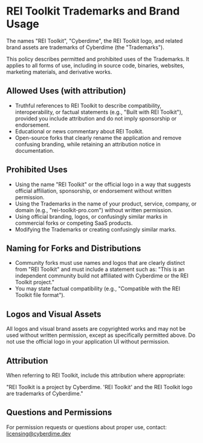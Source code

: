 # REI Toolkit Trademarks and Brand Usage

The names "REI Toolkit", "Cyberdime", the REI Toolkit logo, and related brand assets are trademarks of Cyberdime (the "Trademarks").

This policy describes permitted and prohibited uses of the Trademarks. It applies to all forms of use, including in source code, binaries, websites, marketing materials, and derivative works.

## Allowed Uses (with attribution)

- Truthful references to REI Toolkit to describe compatibility, interoperability, or factual statements (e.g., "Built with REI Toolkit"), provided you include attribution and do not imply sponsorship or endorsement.
- Educational or news commentary about REI Toolkit.
- Open-source forks that clearly rename the application and remove confusing branding, while retaining an attribution notice in documentation.

## Prohibited Uses

- Using the name "REI Toolkit" or the official logo in a way that suggests official affiliation, sponsorship, or endorsement without written permission.
- Using the Trademarks in the name of your product, service, company, or domain (e.g., "rei-toolkit-pro.com") without written permission.
- Using official branding, logos, or confusingly similar marks in commercial forks or competing SaaS products.
- Modifying the Trademarks or creating confusingly similar marks.

## Naming for Forks and Distributions

- Community forks must use names and logos that are clearly distinct from "REI Toolkit" and must include a statement such as: "This is an independent community build not affiliated with Cyberdime or the REI Toolkit project."
- You may state factual compatibility (e.g., "Compatible with the REI Toolkit file format").

## Logos and Visual Assets

All logos and visual brand assets are copyrighted works and may not be used without written permission, except as specifically permitted above. Do not use the official logo in your application UI without permission.

## Attribution

When referring to REI Toolkit, include this attribution where appropriate:

"REI Toolkit is a project by Cyberdime. 'REI Toolkit' and the REI Toolkit logo are trademarks of Cyberdime."

## Questions and Permissions

For permission requests or questions about proper use, contact: licensing@cyberdime.dev
